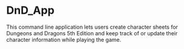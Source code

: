 # DnD_App
This command line application lets users create character sheets for Dungeons and Dragons 5th Edition and keep track of or update their character information while playing the game.

